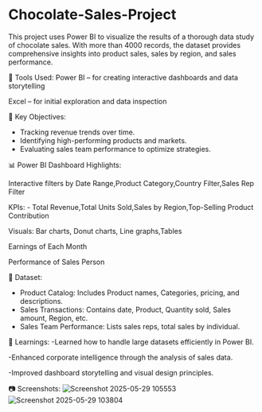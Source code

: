 # Chocolate-Sales-Project
This project uses Power BI to visualize the results of a thorough data study of chocolate sales. With more than 4000 records, the dataset provides comprehensive insights into product sales, sales by region, and sales performance.

🧰 Tools Used:
Power BI – for creating interactive dashboards and data storytelling

Excel – for initial exploration and data inspection

🧠 Key Objectives:
- Tracking revenue trends over time.
- Identifying high-performing products and markets.
- Evaluating sales team performance to optimize strategies.

📊 Power BI Dashboard Highlights:

Interactive filters by Date Range,Product Category,Country Filter,Sales Rep Filter

KPIs: - Total Revenue,Total Units Sold,Sales by Region,Top-Selling Product Contribution

Visuals: Bar charts, Donut charts, Line graphs,Tables

Earnings of Each Month

Performance of Sales Person


📎 Dataset:  
- Product Catalog: Includes Product names, Categories, pricing, and descriptions.
- Sales Transactions: Contains date, Product, Quantity sold, Sales amount, Region, etc.
- Sales Team Performance: Lists sales reps, total sales by individual.


📌 Learnings:
-Learned how to handle large datasets efficiently in Power BI.

-Enhanced corporate intelligence through the analysis of sales data.

-Improved dashboard storytelling and visual design principles.

📷 Screenshots:
![Screenshot 2025-05-29 105553](https://github.com/user-attachments/assets/f64ca3d2-2554-4253-a856-a56f27b585b8)
![Screenshot 2025-05-29 103804](https://github.com/user-attachments/assets/c4d5824b-a3e1-47b9-97f9-bea8e17e3c9e)


